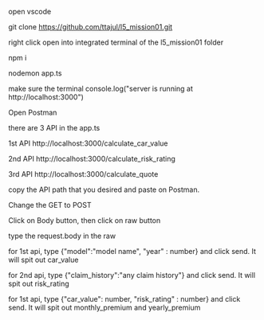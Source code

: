 open vscode

git clone https://github.com/ttajul/l5_mission01.git

right click open into integrated terminal of the l5_mission01 folder

npm i

nodemon app.ts

make sure the terminal console.log("server is running at http://localhost:3000")

Open Postman

there are 3 API in the app.ts

1st API http://localhost:3000/calculate_car_value

2nd API http://localhost:3000/calculate_risk_rating

3rd API http://localhost:3000/calculate_quote

copy the API path that you desired and paste on Postman.

Change the GET to POST

Click on Body button, then click on raw button

type the request.body in the raw

for 1st api, type {"model":"model name", "year" : number} and click send. It will spit out car_value

for 2nd api, type {"claim_history":"any claim history"} and click send. It will spit out risk_rating

for 1st api, type {"car_value": number, "risk_rating" : number} and click send. It will spit out monthly_premium and yearly_premium


